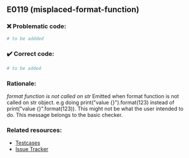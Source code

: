 ## E0119 (misplaced-format-function)

### :x: Problematic code:

```python
# to be addded
```

### :heavy_check_mark: Correct code:

```python
# to be added
```

### Rationale:

 *format function is not called on str*
  Emitted when format function is not called on str object. e.g doing
  print("value {}").format(123) instead of print("value {}".format(123)).
  This might not be what the user intended to do. This message belongs to the
  basic checker.



### Related resources:

- [Testcases](#)
- [Issue Tracker](https://github.com/PyCQA/pylint/issues?q=is%3Aissue+%22misplaced-format-function%22+OR+%22E0119%22)
